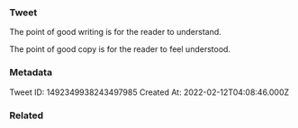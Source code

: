 ### Tweet
The point of good writing is for the reader to understand.

The point of good copy is for the reader to feel understood.

### Metadata
Tweet ID: 1492349938243497985
Created At: 2022-02-12T04:08:46.000Z

### Related

